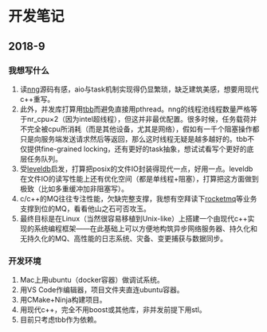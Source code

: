 # 开发笔记 
## 2018-9 

### 我想写什么
1. 读[nng](https://github.com/nanomsg/nng)源码有感，aio与task机制实现得仍显繁琐，缺乏建筑美感，想要用现代c++重写。
2. 此外，并发库打算用[tbb](https://github.com/01org/tbb)而避免直接用pthread。nng的线程池线程数量严格等于nr_cpu×2（因为intel超线程），但这并非最优配置。很多时候，任务载荷并不完全被cpu所消耗（而是其他设备，尤其是网络），假如有一千个阻塞操作都只是向服务端发送请求然后等返回，那么这时线程无疑是越多越好的。tbb不仅提供fine-grained locking，还有更好的task抽象，想试试看写个更好的底层任务队列。
3. 受[leveldb](https://github.com/google/leveldb)启发，打算把posix的文件IO封装得现代一点，好用一点。leveldb在文件IO的读写性能上还有优化空间（都是单线程+阻塞），打算把这方面做到极致（比如多重缓冲加非阻塞写）。
4. c/c++的MQ往往专注性能，欠缺完整支撑，我想有空拜读下[rocketmq](https://github.com/apache/rocketmq)等业务支撑到位的MQ，看看他山之石可否攻玉。
5. 最终目标是在Linux（当然很容易移植到Unix-like）上搭建一个由现代c++实现的系统编程框架——在此基础上可以方便地构筑异步网络服务器、持久化和无持久化的MQ、高性能的日志系统、灾备、变更捕获与数据同步。

### 开发环境
1. Mac上用ubuntu（docker容器）做调试系统。
2. 用VS Code作编辑器，项目文件夹直连ubuntu容器。
3. 用CMake+Ninja构建项目。
4. 用现代c++，完全不用boost或其他库，非并发前提下用stl。
5. 目前只考虑tbb作为依赖。






